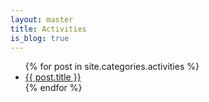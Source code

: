 ```yaml
---
layout: master
title: Activities
is_blog: true
---
```


<ul>
  {% for post in site.categories.activities %}
	<li>
      <a href="{{ post.url }}">{{ post.title }}</a>
	</li>
  {% endfor %}
</ul>
